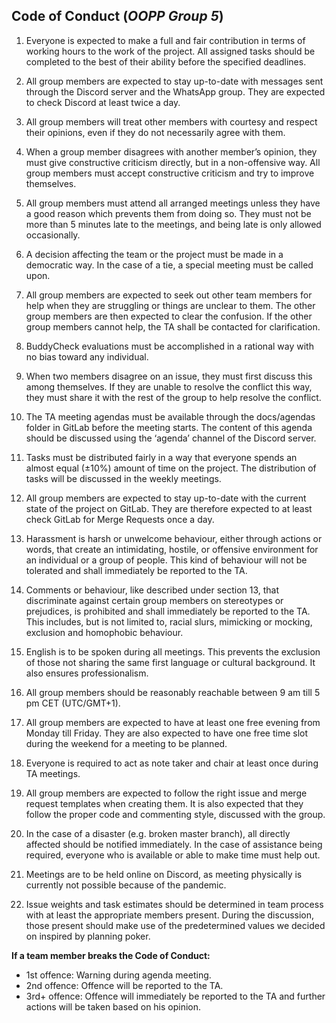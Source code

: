 ## Code of Conduct (*OOPP Group 5*)
  
1. Everyone is expected to make a full and fair contribution in terms of working hours to the work of the project. All assigned tasks should be completed to the best of their ability before the specified deadlines.
  
2. All group members are expected to stay up-to-date with messages sent through the Discord server and the WhatsApp group. They are expected to check Discord at least twice a day.
  
3. All group members will treat other members with courtesy and respect their opinions, even if they do not necessarily agree with them.
  
4. When a group member disagrees with another member’s opinion, they must give constructive criticism directly, but in a non-offensive way. All group members must accept constructive criticism and try to improve themselves.
  
5. All group members must attend all arranged meetings unless they have a good reason which prevents them from doing so. They must not be more than 5 minutes late to the meetings, and being late is only allowed occasionally.
  
6. A decision affecting the team or the project must be made in a democratic way. In the case of a tie, a special meeting must be called upon.
  
7. All group members are expected to seek out other team members for help when they are struggling or things are unclear to them. The other group members are then expected to clear the confusion. If the other group members cannot help, the TA shall be contacted for clarification.
  
8. BuddyCheck evaluations must be accomplished in a rational way with no bias toward any individual.
  
9. When two members disagree on an issue, they must first discuss this among themselves. If they are unable to resolve the conflict this way, they must share it with the rest of the group to help resolve the conflict.
  
10. The TA meeting agendas must be available through the docs/agendas folder in GitLab before the meeting starts. The content of this agenda should be discussed using the ‘agenda’ channel of the Discord server.
  
11. Tasks must be distributed fairly in a way that everyone spends an almost equal (±10%) amount of time on the project. The distribution of tasks will be discussed in the weekly meetings.
  
12. All group members are expected to stay up-to-date with the current state of the project on GitLab. They are therefore expected to at least check GitLab for Merge Requests once a day.
  
13. Harassment is harsh or unwelcome behaviour, either through actions or words, that create an intimidating, hostile, or offensive environment for an individual or a group of people. This kind of behaviour will not be tolerated and shall immediately be reported to the TA.
  
14. Comments or behaviour, like described under section 13, that discriminate against certain group members on stereotypes or prejudices, is prohibited and shall immediately be reported to the TA. This includes, but is not limited to, racial slurs, mimicking or mocking, exclusion and homophobic behaviour.
  
15. English is to be spoken during all meetings. This prevents the exclusion of those not sharing the same first language or cultural background. It also ensures professionalism.
  
16. All group members should be reasonably reachable between 9 am till 5 pm CET (UTC/GMT+1).
  
16. All group members are expected to have at least one free evening from Monday till Friday. They are also expected to have one free time slot during the weekend for a meeting to be planned.
  
18. Everyone is required to act as note taker and chair at least once during TA meetings.
  
19. All group members are expected to follow the right issue and merge request templates when creating them. It is also expected that they follow the proper code and commenting style, discussed with the group.
  
20. In the case of a disaster (e.g. broken master branch), all directly affected should be notified immediately. In the case of assistance being required, everyone who is available or able to make time must help out.
  
21. Meetings are to be held online on Discord, as meeting physically is currently not possible because of the pandemic.

22. Issue weights and task estimates should be determined in team process with at least the appropriate members present. During the discussion, those present should make use of the predetermined values we decided on inspired by planning poker.
  
**If a team member breaks the Code of Conduct:**
- 1st offence: Warning during agenda meeting.
- 2nd offence: Offence will be reported to the TA.
- 3rd+ offence: Offence will immediately be reported to the TA and further actions will be taken based on his opinion.
